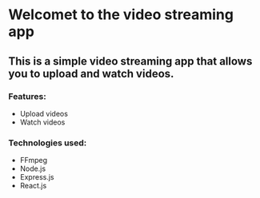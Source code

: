 # Welcomet to the video streaming app

## This is a simple video streaming app that allows you to upload and watch videos.

### Features:
- Upload videos
- Watch videos

### Technologies used:
- FFmpeg
- Node.js
- Express.js
- React.js
